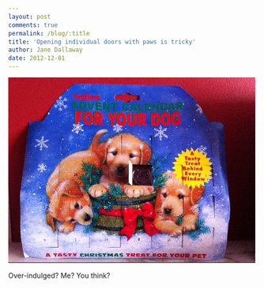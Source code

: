```yaml
---
layout: post
comments: true
permalink: /blog/:title
title: 'Opening individual doors with paws is tricky'
author: Jane Dallaway
date: 2012-12-01
---
```


<div><a href="/media/ERphoto.JPG"><img width="500" src="/media/ERphoto.JPG.500.JPG" height="376"></img></a></div>


  

Over-indulged? Me? You think?
    

